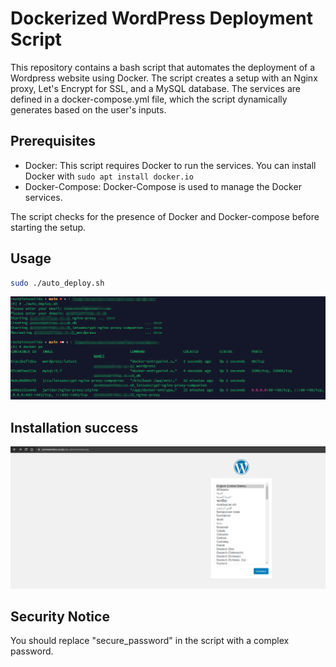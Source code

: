 # Dockerized WordPress Deployment Script
This repository contains a bash script that automates the deployment of a Wordpress website using Docker. The script creates a setup with an Nginx proxy, Let's Encrypt for SSL, and a MySQL database. The services are defined in a docker-compose.yml file, which the script dynamically generates based on the user's inputs.

## Prerequisites
- Docker: This script requires Docker to run the services. You can install Docker with `sudo apt install docker.io`
- Docker-Compose: Docker-Compose is used to manage the Docker services.

The script checks for the presence of Docker and Docker-compose before starting the setup.

## Usage

```bash
sudo ./auto_deploy.sh
```

![Running](assets/2023-05-22_15_10_34-Termius_-_work.png)

## Installation success

![Success](assets/2023-05-22_15_09_38-WordPress_Installation.png)


## Security Notice

You should replace "secure_password" in the script with a complex password.
